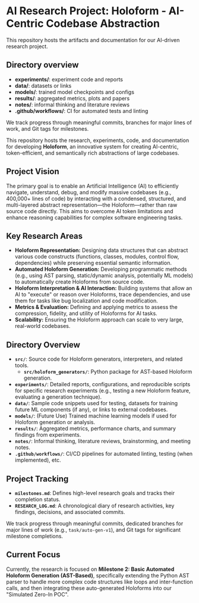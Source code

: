 # AI Research Project: Holoform - AI-Centric Codebase Abstraction

This repository hosts the artifacts and documentation for our AI-driven research project.

## Directory overview

- **experiments/**: experiment code and reports
- **data/**: datasets or links
- **models/**: trained model checkpoints and configs
- **results/**: aggregated metrics, plots and papers
- **notes/**: informal thinking and literature reviews
- **.github/workflows/**: CI for automated tests and linting

We track progress through meaningful commits, branches for major lines of work, and Git tags for milestones.

This repository hosts the research, experiments, code, and documentation for developing **Holoform**, an innovative system for creating AI-centric, token-efficient, and semantically rich abstractions of large codebases.

## Project Vision

The primary goal is to enable an Artificial Intelligence (AI) to efficiently navigate, understand, debug, and modify massive codebases (e.g., 400,000+ lines of code) by interacting with a condensed, structured, and multi-layered abstract representation—the Holoform—rather than raw source code directly. This aims to overcome AI token limitations and enhance reasoning capabilities for complex software engineering tasks.

## Key Research Areas

*   **Holoform Representation:** Designing data structures that can abstract various code constructs (functions, classes, modules, control flow, dependencies) while preserving essential semantic information.
*   **Automated Holoform Generation:** Developing programmatic methods (e.g., using AST parsing, static/dynamic analysis, potentially ML models) to automatically create Holoforms from source code.
*   **Holoform Interpretation & AI Interaction:** Building systems that allow an AI to "execute" or reason over Holoforms, trace dependencies, and use them for tasks like bug localization and code modification.
*   **Metrics & Evaluation:** Defining and applying metrics to assess the compression, fidelity, and utility of Holoforms for AI tasks.
*   **Scalability:** Ensuring the Holoform approach can scale to very large, real-world codebases.

## Directory Overview

*   **`src/`**: Source code for Holoform generators, interpreters, and related tools.
    *   **`src/holoform_generators/`**: Python package for AST-based Holoform generation.
*   **`experiments/`**: Detailed reports, configurations, and reproducible scripts for specific research experiments (e.g., testing a new Holoform feature, evaluating a generation technique).
*   **`data/`**: Sample code snippets used for testing, datasets for training future ML components (if any), or links to external codebases.
*   **`models/`**: (Future Use) Trained machine learning models if used for Holoform generation or analysis.
*   **`results/`**: Aggregated metrics, performance charts, and summary findings from experiments.
*   **`notes/`**: Informal thinking, literature reviews, brainstorming, and meeting notes.
*   **`.github/workflows/`**: CI/CD pipelines for automated linting, testing (when implemented), etc.

## Project Tracking

*   **`milestones.md`**: Defines high-level research goals and tracks their completion status.
*   **`RESEARCH_LOG.md`**: A chronological diary of research activities, key findings, decisions, and associated commits.

We track progress through meaningful commits, dedicated branches for major lines of work (e.g., `task/auto-gen-v1`), and Git tags for significant milestone completions.

## Current Focus

Currently, the research is focused on **Milestone 2: Basic Automated Holoform Generation (AST-Based)**, specifically extending the Python AST parser to handle more complex code structures like loops and inter-function calls, and then integrating these auto-generated Holoforms into our "Simulated Zero-In POC".